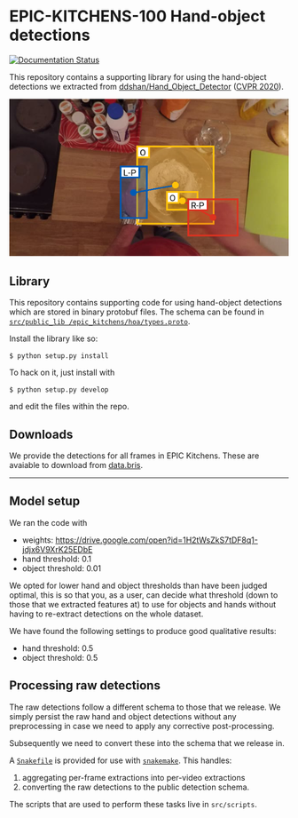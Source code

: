 # EPIC-KITCHENS-100 Hand-object detections
[![Documentation Status](https://readthedocs.org/projects/epic-hand-object-detections/badge/?version=latest)](https://epic-hand-object-detections.readthedocs.io/en/latest/?badge=latest)

This repository contains a supporting library for using the hand-object
detections we extracted from
[ddshan/Hand_Object_Detector](https://github.com/ddshan/Hand_Object_Detector)
([CVPR
2020](https://openaccess.thecvf.com/content_CVPR_2020/html/Shan_Understanding_Human_Hands_in_Contact_at_Internet_Scale_CVPR_2020_paper.html)).

![EPIC-detection](./docs/media/hand-object-detection-example.png)

## Library

This repository contains supporting code for using hand-object detections which are
stored in binary protobuf files. The schema can be found in [`src/public_lib
/epic_kitchens/hoa/types.proto`](./src/public_lib/epic_kitchens/hoa/types.proto).

Install the library like so:

```console
$ python setup.py install
```

To hack on it, just install with

```console
$ python setup.py develop
```

and edit the files within the repo.

## Downloads

We provide the detections for all frames in EPIC Kitchens. These are avaiable to
download from [data.bris](https://data.bris.ac.uk/data/dataset/3l8eci2oqgst92n14w2yqi5ytu).

---

## Model setup

We ran the code with
- weights: https://drive.google.com/open?id=1H2tWsZkS7tDF8q1-jdjx6V9XrK25EDbE
- hand threshold: 0.1
- object threshold: 0.01

We opted for lower hand and object thresholds than have been judged optimal, this is so 
that you, as a user, can decide what threshold (down to those that we extracted features
at) to use for objects and hands without having to re-extract detections on the whole 
dataset.

We have found the following settings to produce good qualitative results:
- hand threshold: 0.5
- object threshold: 0.5
 
 
## Processing raw detections

The raw detections follow a different schema to those that we release. We simply
persist the raw hand and object detections without any preprocessing in case we
need to apply any corrective post-processing.

Subsequently we need to convert these into the schema that we release in.

A [`Snakefile`](./Snakefile) is provided for use with [`snakemake`](https://snakemake.readthedocs.io/en/stable/). 
This handles:

1. aggregating per-frame extractions into per-video extractions
2. converting the raw detections to the public detection schema.

The scripts that are used to perform these tasks live in `src/scripts`.
